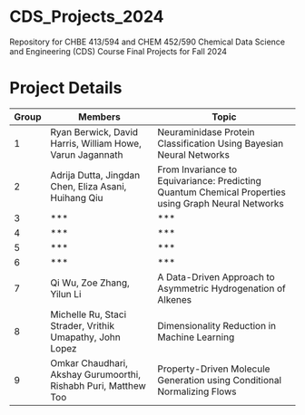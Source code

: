 # CDS_Projects_2024
Repository for CHBE 413/594 and CHEM 452/590 Chemical Data Science and Engineering (CDS) Course Final Projects for Fall 2024

# Project Details

| Group | Members                       | Topic                        |
|-------|-------------------------------|------------------------------|
| 1     | Ryan Berwick, David Harris, William Howe, Varun Jagannath    | Neuraminidase Protein Classification Using Bayesian Neural Networks |
| 2     | Adrija Dutta, Jingdan Chen, Eliza Asani, Huihang Qiu     | From Invariance to Equivariance: Predicting Quantum Chemical Properties using Graph Neural Networks |
| 3     | ***     | *** |
| 4     | ***     | *** |
| 5     | ***     | *** |
| 6     | ***     | *** |
| 7     | Qi Wu, Zoe Zhang, Yilun Li | A Data-Driven Approach to Asymmetric Hydrogenation of Alkenes |
| 8     | Michelle Ru, Staci Strader, Vrithik Umapathy, John Lopez | Dimensionality Reduction in Machine Learning |
| 9     | Omkar Chaudhari, Akshay Gurumoorthi, Rishabh Puri, Matthew Too | Property-Driven Molecule Generation using Conditional Normalizing Flows |
